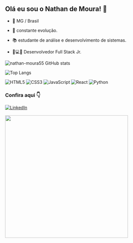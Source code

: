 ## Olá eu sou o Nathan de Moura! 👋

- 📍 MG / Brasil

- 🌱 constante evolução.

- 📚 estudante de análise e desenvolvimento de sistemas.

- 🚀💻🔧 Desenvolvedor Full Stack Jr.

![nathan-moura55 GitHub stats](https://github-readme-stats.vercel.app/api?username=nathan-moura55&show_icons=true&theme=dark)

![Top Langs](https://github-readme-stats.vercel.app/api/top-langs/?username=nathan-moura55&layout=compact&theme=dark)

![HTML5](https://img.shields.io/badge/html5-%23E34F26.svg?style=for-the-badge&logo=html5&logoColor=white) 
![CSS3](https://img.shields.io/badge/css3-%231572B6.svg?style=for-the-badge&logo=css3&logoColor=white) 
![JavaScript](https://img.shields.io/badge/javascript-%23323330.svg?style=for-the-badge&logo=javascript&logoColor=%23F7DF1E) 
![React](https://img.shields.io/badge/react-%2320232a.svg?style=for-the-badge&logo=react&logoColor=%2361DAFB) 
![Python](https://img.shields.io/badge/python-3670A0?style=for-the-badge&logo=python&logoColor=ffdd54)
### Confira aqui 👇

[![LinkedIn](https://img.shields.io/badge/linkedin-%230077B5.svg?style=for-the-badge&logo=linkedin&logoColor=white)](https://www.linkedin.com/in/nathan-de-moura-0ba264201/) 
<br><br>
<img src="https://user-images.githubusercontent.com/74038190/212284158-e840e285-664b-44d7-b79b-e264b5e54825.gif" width="400">
<br><br>
